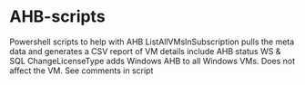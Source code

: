 # AHB-scripts
Powershell scripts to help with AHB
ListAllVMsInSubscription pulls the meta data and generates a CSV report of VM details include AHB status WS & SQL 
ChangeLicenseType adds Windows AHB to all Windows VMs. Does not affect the VM. See comments in script
